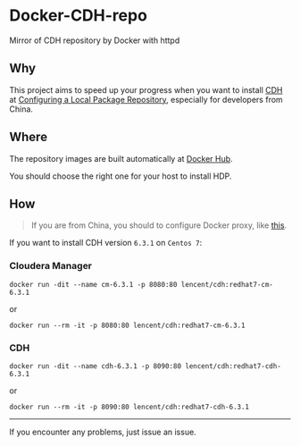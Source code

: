 # Docker-CDH-repo
Mirror of CDH repository by Docker with httpd

## Why
This project aims to speed up your progress when you want to install [CDH](https://www.cloudera.com/downloads/cdh/6-3-1.html) at [Configuring a Local Package Repository](https://docs.cloudera.com/documentation/enterprise/6/6.3/topics/cm_ig_create_local_package_repo.html), especially for developers from China.

## Where
The repository images are built automatically at [Docker Hub](https://hub.docker.com/r/lencent/cdh/tags).

You should choose the right one for your host to install HDP.

## How
> If you are from China, you should to configure Docker proxy, like [this](https://cr.console.aliyun.com/?spm=a2c4e.11153940.0.0.52027e29fNRb0v).

If you want to install CDH version `6.3.1` on `Centos 7`:

### Cloudera Manager
`docker run -dit --name cm-6.3.1 -p 8080:80 lencent/cdh:redhat7-cm-6.3.1`

or

`docker run --rm -it -p 8080:80 lencent/cdh:redhat7-cm-6.3.1`

### CDH
`docker run -dit --name cdh-6.3.1 -p 8090:80 lencent/cdh:redhat7-cdh-6.3.1`

or

`docker run --rm -it -p 8090:80 lencent/cdh:redhat7-cdh-6.3.1`

---

If you encounter any problems, just issue an issue.

